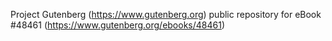 Project Gutenberg (https://www.gutenberg.org) public repository for eBook #48461 (https://www.gutenberg.org/ebooks/48461)
